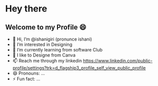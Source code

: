 # Hey there
## Welcome to my Profile 😄
- 👋 Hi, I’m @ishanigiri (pronunce ishani)
- 👀 I’m interested in Designing
- 🌱 I’m currently learning from software Club
- 💞️ I like to Designe from Canva
- 📫 Reach me through my linkedin https://www.linkedin.com/public-profile/settings?trk=d_flagship3_profile_self_view_public_profile 
- 😄 Pronouns: ...
- ⚡ Fun fact: ...

<!---
ishanigiri/ishanigiri is a ✨ special ✨ repository because its `README.md` (this file) appears on your GitHub profile.
You can click the Preview link to take a look at your changes.
--->
